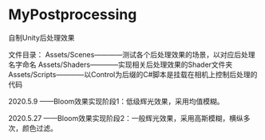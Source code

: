# MyPostprocessing
 自制Unity后处理效果

 文件目录：
  Assets/Scenes————测试各个后处理效果的场景，以对应后处理名字命名
  Assets/Shaders————实现相关后处理效果的Shader文件夹
  Assets/Scripts————以Control为后缀的C#脚本是挂载在相机上控制后处理的代码

 2020.5.9 ——Bloom效果实现阶段1：低级辉光效果，采用均值模糊。
 
 2020.5.27 ——Bloom效果实现阶段2：一般辉光效果，采用高斯模糊，横纵多次，颜色过滤。

